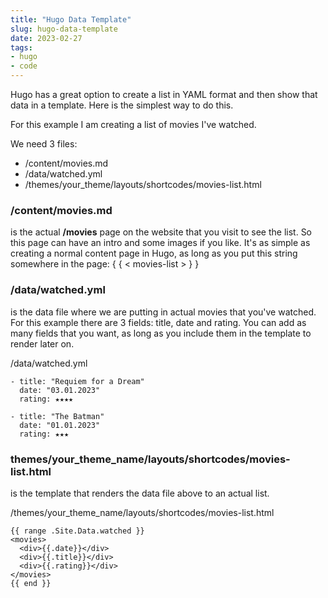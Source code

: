 ```yaml
---
title: "Hugo Data Template"
slug: hugo-data-template
date: 2023-02-27
tags:
- hugo
- code
---
```


Hugo has a great option to create a list in YAML format and then show that data in a template. Here is the simplest way to do this.

For this example I am creating a list of movies I've watched.

We need 3 files:

- /content/movies.md
- /data/watched.yml
- /themes/your_theme/layouts/shortcodes/movies-list.html

### /content/movies.md

is the actual **/movies** page on the website that you visit to see the list. So this page can have an intro and some images if you like. It's as simple as creating a normal content page in Hugo, as long as you put this string somewhere in the page: { { < movies-list > } }

### /data/watched.yml

is the data file where we are putting in actual movies that you've watched. For this example there are 3 fields: title, date and rating. You can add as many fields that you want, as long as you include them in the template to render later on.

<monospace>/data/watched.yml</monospace>
```
- title: "Requiem for a Dream"
  date: "03.01.2023"
  rating: ★★★★

- title: "The Batman"
  date: "01.01.2023"
  rating: ★★★
```

### themes/your_theme_name/layouts/shortcodes/movies-list.html

is the template that renders the data file above to an actual list. 

<monospace>/themes/your_theme_name/layouts/shortcodes/movies-list.html</monospace>
```
{{ range .Site.Data.watched }}
<movies>
  <div>{{.date}}</div>
  <div>{{.title}}</div>
  <div>{{.rating}}</div>
</movies>
{{ end }}
```
